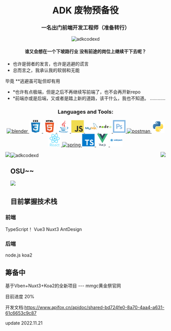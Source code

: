 <h1 align="center">ADK 废物预备役</h1>
<h3 align="center">一名出门前端开发工程师（准备转行）</h3>
<p align="center"> <img src="https://komarev.com/ghpvc/?username=adkcodexd&label=Profile%20views&color=0e75b6&style=flat" alt="adkcodexd" /> </p>
<h4 align="center">谁又会想在一个下坡路行业 没有前途的岗位上继续干下去呢？</h4>

- 也许是弱者的发言，也许是逃避的谎言
- 总而言之，我承认我的软弱和无能

毕竟 **逃避虽可耻但却有用

- *也许有点极端，但是之后不再继续写前端了，也不会再开新repo
- *前端亦或是后端，又或者是踏上新的道路，该干什么，我也不知道。
…………


<h3 align="center">Languages and Tools:</h3>
<p align="center"> <a href="https://www.blender.org/" target="_blank" rel="noreferrer"> <img src="https://download.blender.org/branding/community/blender_community_badge_white.svg" alt="blender" width="40" height="40"/> </a> <a href="https://www.w3schools.com/css/" target="_blank" rel="noreferrer"> <img src="https://raw.githubusercontent.com/devicons/devicon/master/icons/css3/css3-original-wordmark.svg" alt="css3" width="40" height="40"/> </a> <a href="https://www.w3.org/html/" target="_blank" rel="noreferrer"> <img src="https://raw.githubusercontent.com/devicons/devicon/master/icons/html5/html5-original-wordmark.svg" alt="html5" width="40" height="40"/> </a> <a href="https://www.java.com" target="_blank" rel="noreferrer"> <img src="https://raw.githubusercontent.com/devicons/devicon/master/icons/java/java-original.svg" alt="java" width="40" height="40"/> </a> <a href="https://developer.mozilla.org/en-US/docs/Web/JavaScript" target="_blank" rel="noreferrer"> <img src="https://raw.githubusercontent.com/devicons/devicon/master/icons/javascript/javascript-original.svg" alt="javascript" width="40" height="40"/> </a> <a href="https://www.mysql.com/" target="_blank" rel="noreferrer"> <img src="https://raw.githubusercontent.com/devicons/devicon/master/icons/mysql/mysql-original-wordmark.svg" alt="mysql" width="40" height="40"/> </a> <a href="https://nodejs.org" target="_blank" rel="noreferrer"> <img src="https://raw.githubusercontent.com/devicons/devicon/master/icons/nodejs/nodejs-original-wordmark.svg" alt="nodejs" width="40" height="40"/> </a> <a href="https://www.photoshop.com/en" target="_blank" rel="noreferrer"> <img src="https://raw.githubusercontent.com/devicons/devicon/master/icons/photoshop/photoshop-line.svg" alt="photoshop" width="40" height="40"/> </a> <a href="https://postman.com" target="_blank" rel="noreferrer"> <img src="https://www.vectorlogo.zone/logos/getpostman/getpostman-icon.svg" alt="postman" width="40" height="40"/> </a> <a href="https://www.python.org" target="_blank" rel="noreferrer"> <img src="https://raw.githubusercontent.com/devicons/devicon/master/icons/python/python-original.svg" alt="python" width="40" height="40"/> </a> <a href="https://reactjs.org/" target="_blank" rel="noreferrer"> <img src="https://raw.githubusercontent.com/devicons/devicon/master/icons/react/react-original-wordmark.svg" alt="react" width="40" height="40"/> </a> <a href="https://spring.io/" target="_blank" rel="noreferrer"> <img src="https://www.vectorlogo.zone/logos/springio/springio-icon.svg" alt="spring" width="40" height="40"/> </a> <a href="https://www.typescriptlang.org/" target="_blank" rel="noreferrer"> <img src="https://raw.githubusercontent.com/devicons/devicon/master/icons/typescript/typescript-original.svg" alt="typescript" width="40" height="40"/> </a> <a href="https://vuejs.org/" target="_blank" rel="noreferrer"> <img src="https://raw.githubusercontent.com/devicons/devicon/master/icons/vuejs/vuejs-original-wordmark.svg" alt="vuejs" width="40" height="40"/> </a> <a href="https://webpack.js.org" target="_blank" rel="noreferrer"> <img src="https://raw.githubusercontent.com/devicons/devicon/d00d0969292a6569d45b06d3f350f463a0107b0d/icons/webpack/webpack-original-wordmark.svg" alt="webpack" width="40" height="40"/> </a> </p>

<a href="https://github.com/ADKcodeXD/ADKcodeXD"> 
  <img align="left" height="160px" src="https://github-readme-stats.vercel.app/api?username=adkcodexd&show_icons=true&theme=dracula" />
</a>
<a href="https://github.com/ADKcodeXD/ADKcodeXD"> 
  <img align="right"  height="160px" src="https://github-readme-stats.vercel.app/api/top-langs/?username=adkcodexd&show_icons=true&layout=compact&theme=dracula"/>
</a>
<p><img align="center" src="https://github-readme-streak-stats.herokuapp.com/?user=adkcodexd&" alt="adkcodexd" /></p>

## OSU~~
<img src="https://osu-sig.vercel.app/card?user=ADK&mode=std&blur=6&animation=true&mini=true" />


## 目前掌握技术栈

### 前端
TypeScript！ Vue3  Nuxt3  AntDesign

### 后端
node.js koa2

## 筹备中

基于Vben+Nuxt3+Koa2的全新项目 --- mmgc黄金祭官网

目前进度 20%

开发文档:https://www.apifox.cn/apidoc/shared-bd724fe0-8a70-4aa4-a631-61c6653c9c87


update 2022.11.21

